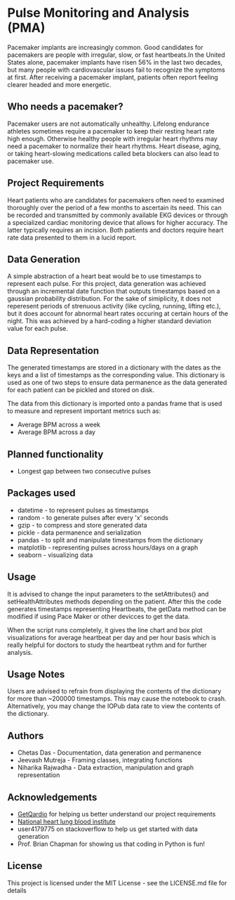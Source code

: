 # Pulse Monitoring and Analysis (PMA)

Pacemaker implants are increasingly common. Good candidates for pacemakers are people with irregular, slow, or fast heartbeats.In the United States alone, pacemaker implants have risen 56% in the last two decades, but many people with cardiovascular issues fail to recognize the symptoms at first. After receiving a pacemaker implant, patients often report feeling clearer headed and more energetic. 


## Who needs a pacemaker?

Pacemaker users are not automatically unhealthy. Lifelong endurance athletes sometimes require a pacemaker to keep their resting heart rate high enough. Otherwise healthy people with irregular heart rhythms may need a pacemaker to normalize their heart rhythms. Heart disease, aging, or taking heart-slowing medications called beta blockers can also lead to pacemaker use.


## Project Requirements

Heart patients who are candidates for pacemakers often need to examined thoroughly over the period of a few months to ascertain its need. This can be recorded and transmitted by commonly available EKG devices or through a specialized cardiac monitoring device that allows for higher accuracy. The latter typically requires an incision. Both patients and doctors require heart rate data presented to them in a lucid report. 


## Data Generation

A simple abstraction of a heart beat would be to use timestamps to represent each pulse. For this project, data generation was achieved through an incremental date function that outputs timestamps based on a gaussian probability distribution. For the sake of simiplicity, it does not reperesent periods of strenuous activity (like cycling, running, lifting etc.), but it does account for abnormal heart rates occuring at certain hours of the night. This was achieved by a hard-coding a higher standard deviation value for each pulse.    


## Data Representation

The generated timestamps are stored in a dictionary with the dates as the keys and a list of timestamps as the corresponding value. This dictionary is used as one of two steps to ensure data permanence as the data generated for each patient can be pickled and stored on disk. 

The data from this dictionary is imported onto a pandas frame that is used to measure and represent important metrics such as:

* Average BPM across a week 
* Average BPM across a day 

## Planned functionality

* Longest gap between two consecutive pulses

## Packages used

* datetime - to represent pulses as timestamps
* random - to generate pulses after every 'x' seconds
* gzip - to compress and store generated data
* pickle - data permanence and serialization
* pandas - to split and manipulate timestamps from the dictionary
* matplotlib - representing pulses across hours/days on a graph
* seaborn - visualizing data


## Usage 

It is advised to change the input parameters to the setAttributes() and setHealthAttributes methods depending on the patient. After this the code generates timestamps representing Heartbeats, the getData method can be modified if using Pace Maker or other devicces to get the data.

When the script runs completely, it gives the line chart and box plot visualizations for average heartbeat per day and per hour basis which is really helpful for doctors to study the heartbeat rythm and for further analysis.


## Usage Notes

Users are advised to refrain from displaying the contents of the dictionary for more than ~200000 timestamps. This may cause the notebook to crash. Alternatively, you may change the IOPub data rate to view the contents of the dictionary. 


## Authors

* Chetas Das - Documentation, data generation and permanence
* Jeevash Mutreja - Framing classes, integrating functions  
* Niharika Rajwadha - Data extraction, manipulation and graph representation


## Acknowledgements

* [GetQardio](https://www.getqardio.com/healthy-heart-blog/how-do-you-know-if-you-need-a-pacemaker/) for helping us better understand our project requirements
* [National heart lung blood institute](https://www.nhlbi.nih.gov/health-topics/pacemakers) 
* user4179775 on stackoverflow to help us get started with data generation
* Prof. Brian Chapman for showing us that coding in Python is fun!


## License

This project is licensed under the MIT License - see the LICENSE.md file for details
